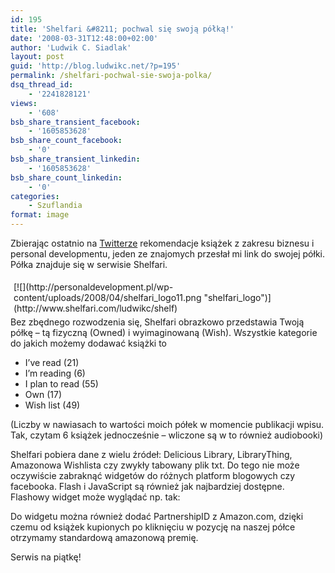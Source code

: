 ```yaml
---
id: 195
title: 'Shelfari &#8211; pochwal się swoją półką!'
date: '2008-03-31T12:48:00+02:00'
author: 'Ludwik C. Siadlak'
layout: post
guid: 'http://blog.ludwikc.net/?p=195'
permalink: /shelfari-pochwal-sie-swoja-polka/
dsq_thread_id:
    - '2241828121'
views:
    - '608'
bsb_share_transient_facebook:
    - '1605853628'
bsb_share_count_facebook:
    - '0'
bsb_share_transient_linkedin:
    - '1605853628'
bsb_share_count_linkedin:
    - '0'
categories:
    - Szuflandia
format: image
---
```


Zbierając ostatnio na [Twitterze](http://twitter.com/ludwikc) rekomendacje książek z zakresu biznesu i personal developmentu, jeden ze znajomych przesłał mi link do swojej półki. Półka znajduje się w serwisie Shelfari.

<div style="float:left;padding:5px">[![](http://personaldevelopment.pl/wp-content/uploads/2008/04/shelfari_logo11.png "shelfari_logo")](http://www.shelfari.com/ludwikc/shelf)</div>Bez zbędnego rozwodzenia się, Shelfari obrazkowo przedstawia Twoją półkę – tą fizyczną (Owned) i wyimaginowaną (Wish). Wszystkie kategorie do jakich możemy dodawać książki to

- I’ve read (21)
- I’m reading (6)
- I plan to read (55)
- Own (17)
- Wish list (49)

(Liczby w nawiasach to wartości moich półek w momencie publikacji wpisu. Tak, czytam 6 książek jednocześnie – wliczone są w to również audiobooki)

Shelfari pobiera dane z wielu źródeł: Delicious Library, LibraryThing, Amazonowa Wishlista czy zwykły tabowany plik txt. Do tego nie może oczywiście zabraknąć widgetów do różnych platform blogowych czy facebooka. Flash i JavaScript są również jak najbardziej dostępne. Flashowy widget może wyglądać np. tak:

<div style="text-align:center"></div>Do widgetu można również dodać PartnershipID z Amazon.com, dzięki czemu od książek kupionych po kliknięciu w pozycję na naszej półce otrzymamy standardową amazonową premię.

Serwis na piątkę!